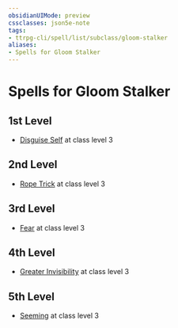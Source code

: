 ```yaml
---
obsidianUIMode: preview
cssclasses: json5e-note
tags:
- ttrpg-cli/spell/list/subclass/gloom-stalker
aliases:
- Spells for Gloom Stalker
---
```

# Spells for Gloom Stalker

## 1st Level

- [Disguise Self](/3-Mechanics/CLI/spells/disguise-self-xphb.md "XPHB") at class level 3

## 2nd Level

- [Rope Trick](/3-Mechanics/CLI/spells/rope-trick-xphb.md "XPHB") at class level 3

## 3rd Level

- [Fear](/3-Mechanics/CLI/spells/fear-xphb.md "XPHB") at class level 3

## 4th Level

- [Greater Invisibility](/3-Mechanics/CLI/spells/greater-invisibility-xphb.md "XPHB") at class level 3

## 5th Level

- [Seeming](/3-Mechanics/CLI/spells/seeming-xphb.md "XPHB") at class level 3